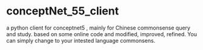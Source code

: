 # conceptNet_55_client
a python client for conceptnet5 , mainly for Chinese commonsense query and study.
based on some online code and modified, improved, refined.
You can simply change to your intested language commonsens.
